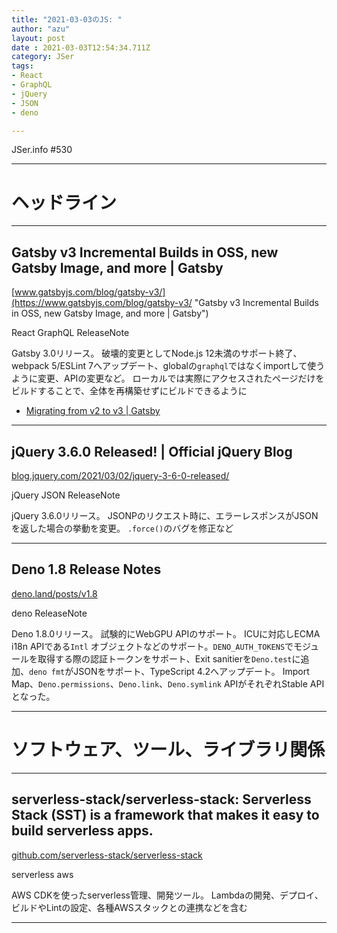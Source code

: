 ```yaml
---
title: "2021-03-03のJS: "
author: "azu"
layout: post
date : 2021-03-03T12:54:34.711Z
category: JSer
tags:
- React
- GraphQL
- jQuery
- JSON
- deno

---
```


JSer.info #530

----

<h1 class="site-genre">ヘッドライン</h1>

----

## Gatsby v3 Incremental Builds in OSS, new Gatsby Image, and more | Gatsby
[www.gatsbyjs.com/blog/gatsby-v3/](https://www.gatsbyjs.com/blog/gatsby-v3/ "Gatsby v3 Incremental Builds in OSS, new Gatsby Image, and more | Gatsby")
<p class="jser-tags jser-tag-icon"><span class="jser-tag">React</span> <span class="jser-tag">GraphQL</span> <span class="jser-tag">ReleaseNote</span></p>

Gatsby 3.0リリース。
破壊的変更としてNode.js 12未満のサポート終了、webpack 5/ESLint 7へアップデート、globalの`graphql`ではなくimportして使うように変更、APIの変更など。
ローカルでは実際にアクセスされたページだけをビルドすることで、全体を再構築せずにビルドできるように

- [Migrating from v2 to v3 | Gatsby](https://www.gatsbyjs.com/docs/reference/release-notes/migrating-from-v2-to-v3/ "Migrating from v2 to v3 | Gatsby")

----

## jQuery 3.6.0 Released! | Official jQuery Blog
[blog.jquery.com/2021/03/02/jquery-3-6-0-released/](https://blog.jquery.com/2021/03/02/jquery-3-6-0-released/ "jQuery 3.6.0 Released! | Official jQuery Blog")
<p class="jser-tags jser-tag-icon"><span class="jser-tag">jQuery</span> <span class="jser-tag">JSON</span> <span class="jser-tag">ReleaseNote</span></p>

jQuery 3.6.0リリース。
JSONPのリクエスト時に、エラーレスポンスがJSONを返した場合の挙動を変更。
`.force()`のバグを修正など


----

## Deno 1.8 Release Notes
[deno.land/posts/v1.8](https://deno.land/posts/v1.8 "Deno 1.8 Release Notes")
<p class="jser-tags jser-tag-icon"><span class="jser-tag">deno</span> <span class="jser-tag">ReleaseNote</span></p>

Deno 1.8.0リリース。
試験的にWebGPU APIのサポート。
ICUに対応しECMA i18n APIである`Intl` オブジェクトなどのサポート。`DENO_AUTH_TOKENS`でモジュールを取得する際の認証トークンをサポート、Exit sanitierを`Deno.test`に追加、`deno fmt`がJSONをサポート、TypeScript 4.2へアップデート。
Import Map、`Deno.permissions`、`Deno.link`、`Deno.symlink` APIがそれぞれStable APIとなった。


----
<h1 class="site-genre">ソフトウェア、ツール、ライブラリ関係</h1>

----

## serverless-stack/serverless-stack: Serverless Stack (SST) is a framework that makes it easy to build serverless apps.
[github.com/serverless-stack/serverless-stack](https://github.com/serverless-stack/serverless-stack "serverless-stack/serverless-stack: Serverless Stack (SST) is a framework that makes it easy to build serverless apps.")
<p class="jser-tags jser-tag-icon"><span class="jser-tag">serverless</span> <span class="jser-tag">aws</span></p>

AWS CDKを使ったserverless管理、開発ツール。
Lambdaの開発、デプロイ、ビルドやLintの設定、各種AWSスタックとの連携などを含む


----
